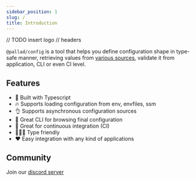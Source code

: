 ```yaml
---
sidebar_position: 1 
slug: / 
title: Introduction
---
```


// TODO insert logo // headers

`@pallad/config` is a tool that helps you define configuration shape in type-safe manner, retrieving values
from [various sources](./providers), validate it from application, CLI or even CI level.

## Features
* 👷 Built with Typescript
* 🔥 Supports loading configuration from env, envfiles, ssm
* 👌 Supports asynchronous configuration sources
* 👀 Great CLI for browsing final configuration
* 👶 Great for continuous integration (CI)
* 🧑‍🤝‍🧑 Type friendly
* ❤️ Easy integration with any kind of applications

## Community

Join our [discord server](https://discord.gg/KCvnfzhNAq)
